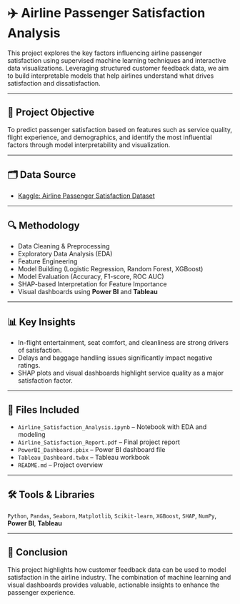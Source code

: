 # ✈️ Airline Passenger Satisfaction Analysis

This project explores the key factors influencing airline passenger satisfaction using supervised machine learning techniques and interactive data visualizations. Leveraging structured customer feedback data, we aim to build interpretable models that help airlines understand what drives satisfaction and dissatisfaction.

---

## 📌 Project Objective

To predict passenger satisfaction based on features such as service quality, flight experience, and demographics, and identify the most influential factors through model interpretability and visualization.

---

## 🗂️ Data Source

- [Kaggle: Airline Passenger Satisfaction Dataset](https://www.kaggle.com/datasets/teejmahal20/airline-passenger-satisfaction)

---

## 🔍 Methodology

- Data Cleaning & Preprocessing  
- Exploratory Data Analysis (EDA)  
- Feature Engineering  
- Model Building (Logistic Regression, Random Forest, XGBoost)  
- Model Evaluation (Accuracy, F1-score, ROC AUC)  
- SHAP-based Interpretation for Feature Importance  
- Visual dashboards using **Power BI** and **Tableau**

---

## 📊 Key Insights

- In-flight entertainment, seat comfort, and cleanliness are strong drivers of satisfaction.  
- Delays and baggage handling issues significantly impact negative ratings.  
- SHAP plots and visual dashboards highlight service quality as a major satisfaction factor.

---

## 📎 Files Included

- `Airline_Satisfaction_Analysis.ipynb` – Notebook with EDA and modeling  
- `Airline_Satisfaction_Report.pdf` – Final project report  
- `PowerBI_Dashboard.pbix` – Power BI dashboard file  
- `Tableau_Dashboard.twbx` – Tableau workbook  
- `README.md` – Project overview  

---

## 🛠️ Tools & Libraries

`Python`, `Pandas`, `Seaborn`, `Matplotlib`, `Scikit-learn`, `XGBoost`, `SHAP`, `NumPy`,  
**Power BI**, **Tableau**

---

## 📌 Conclusion

This project highlights how customer feedback data can be used to model satisfaction in the airline industry. The combination of machine learning and visual dashboards provides valuable, actionable insights to enhance the passenger experience.

